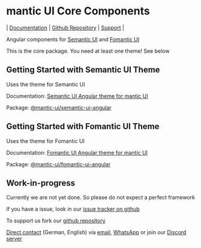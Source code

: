# mantic UI Core Components

| [Documentation](https://mantic-ui.ky-programming.de) | [Github Repository](https://github.com/KY-Programming/mantic-ui) | [Support](https://support.ky-programming.de/) |

Angular components for [Semantic UI](https://semantic-ui.com/) and [Fomantic UI](https://fomantic-ui.com/)

This is the core package. You need at least one theme! See below

## Getting Started with Semantic UI Theme

Uses the theme for Semantic UI

Documentation: [Semantic UI Angular theme for mantic UI](https://mantic-ui.ky-programming.de/semantic/start)

Package: [@mantic-ui/semantic-ui-angular](https://www.npmjs.com/package/@mantic-ui/semantic-ui-angular)

## Getting Started with Fomantic UI Theme

Uses the theme for Fomantic UI

Documentation: [Fomantic UI Angular theme for mantic UI](https://mantic-ui.ky-programming.de/fomantic/start)

Package: [@mantic-ui/fomantic-ui-angular](https://www.npmjs.com/package/@mantic-ui/fomantic-ui-angular)

## Work-in-progress

Currently we are not yet done. So please do not expect a perfect framework

If you have a issue, look in our [issue tracker on github](https://github.com/KY-Programming/mantic-ui/issues)

To support us fork our [github repository](https://github.com/KY-Programming/mantic-ui)

[Direct contact](https://support.ky-programming.de/) (German, English) via [email](https://email.support.ky-programming.de/), [WhatsApp](https://whatsapp.support.ky-programming.de/) or join our [Discord server](https://discord.mantic-ui.ky-programming.de/)

